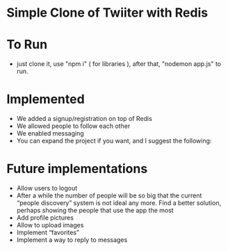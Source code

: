 
# Simple Clone of Twiiter with Redis

# To Run
- just clone it, use "npm i" ( for libraries ), after that, "nodemon app.js" to run.

# Implemented
- We added a signup/registration on top of Redis
- We allowed people to follow each other
- We enabled messaging
- You can expand the project if you want, and I suggest the following:

# Future implementations

- Allow users to logout
- After a while the number of people will be so big that the current “people discovery” system is not ideal any more. Find a better solution, perhaps showing the people that use the app the most
- Add profile pictures
- Allow to upload images
- Implement “favorites”
- Implement a way to reply to messages

